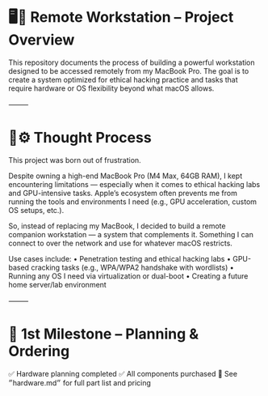 # 🖥️🛜 Remote Workstation – Project Overview

This repository documents the process of building a powerful workstation designed to be accessed remotely from my MacBook Pro. The goal is to create a system optimized for ethical hacking practice and tasks that require hardware or OS flexibility beyond what macOS allows.

⸻

# 🧠⚙️ Thought Process

This project was born out of frustration.

Despite owning a high-end MacBook Pro (M4 Max, 64GB RAM), I kept encountering limitations — especially when it comes to ethical hacking labs and GPU-intensive tasks. Apple’s ecosystem often prevents me from running the tools and environments I need (e.g., GPU acceleration, custom OS setups, etc.).

So, instead of replacing my MacBook, I decided to build a remote companion workstation — a system that complements it. Something I can connect to over the network and use for whatever macOS restricts.

Use cases include:
	•	Penetration testing and ethical hacking labs
	•	GPU-based cracking tasks (e.g., WPA/WPA2 handshake with wordlists)
	•	Running any OS I need via virtualization or dual-boot
	•	Creating a future home server/lab environment

⸻

# 📍 1st Milestone – Planning & Ordering

✅ Hardware planning completed
✅ All components purchased
📝 See ״hardware.md״ for full part list and pricing